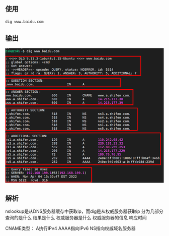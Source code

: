 ## 使用

```
dig www.baidu.com
```
## 输出
![](https://raw.githubusercontent.com/TDoct/images/master/1649059048_20220404155722839_21781.png)
## 解析
nslookup是从DNS服务器缓存中获取ip，而dig是从权威服务器获取ip
分为几部分
查询的是什么
结果是什么
权威服务器是什么
权威服务器的信息
响应时间

CNAME类型：
A执行IPv4
AAAA指向IPv6
NS指向权威域名服务器
